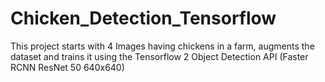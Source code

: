 # Chicken_Detection_Tensorflow
This project starts with 4 Images having chickens in a farm, augments the dataset and trains it using the Tensorflow 2 Object Detection API (Faster RCNN ResNet 50 640x640) 
